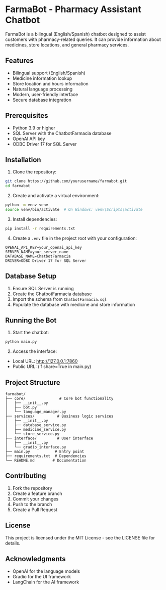 # FarmaBot - Pharmacy Assistant Chatbot

FarmaBot is a bilingual (English/Spanish) chatbot designed to assist customers with pharmacy-related queries. It can provide information about medicines, store locations, and general pharmacy services.

## Features

- Bilingual support (English/Spanish)
- Medicine information lookup
- Store location and hours information
- Natural language processing
- Modern, user-friendly interface
- Secure database integration

## Prerequisites

- Python 3.9 or higher
- SQL Server with the ChatbotFarmacia database
- OpenAI API key
- ODBC Driver 17 for SQL Server

## Installation

1. Clone the repository:
```bash
git clone https://github.com/yourusername/farmabot.git
cd farmabot
```

2. Create and activate a virtual environment:
```bash
python -m venv venv
source venv/bin/activate  # On Windows: venv\Scripts\activate
```

3. Install dependencies:
```bash
pip install -r requirements.txt
```

4. Create a `.env` file in the project root with your configuration:
```env
OPENAI_API_KEY=your_openai_api_key
SERVER_NAME=your_server_name
DATABASE_NAME=ChatbotFarmacia
DRIVER=ODBC Driver 17 for SQL Server
```

## Database Setup

1. Ensure SQL Server is running
2. Create the ChatbotFarmacia database
3. Import the schema from `ChatbotFarmacia.sql`
4. Populate the database with medicine and store information

## Running the Bot

1. Start the chatbot:
```bash
python main.py
```

2. Access the interface:
- Local URL: http://127.0.0.1:7860
- Public URL: (if share=True in main.py)

## Project Structure

```
farmabot/
├── core/               # Core bot functionality
│   ├── __init__.py
│   ├── bot.py
│   └── language_manager.py
├── services/          # Business logic services
│   ├── __init__.py
│   ├── database_service.py
│   ├── medicine_service.py
│   └── store_service.py
├── interface/         # User interface
│   ├── __init__.py
│   └── gradio_interface.py
├── main.py           # Entry point
├── requirements.txt  # Dependencies
└── README.md        # Documentation
```

## Contributing

1. Fork the repository
2. Create a feature branch
3. Commit your changes
4. Push to the branch
5. Create a Pull Request

## License

This project is licensed under the MIT License - see the LICENSE file for details.

## Acknowledgments

- OpenAI for the language models
- Gradio for the UI framework
- LangChain for the AI framework 